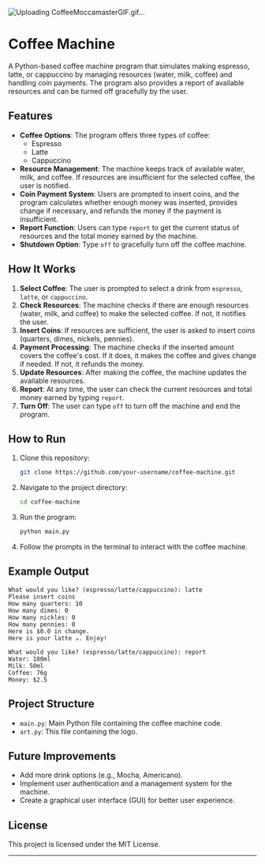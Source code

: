 ![Uploading CoffeeMoccamasterGIF.gif…]()

# Coffee Machine

A Python-based coffee machine program that simulates making espresso, latte, or cappuccino by managing resources (water, milk, coffee) and handling coin payments. The program also provides a report of available resources and can be turned off gracefully by the user.

## Features

- **Coffee Options**: The program offers three types of coffee: 
  - Espresso
  - Latte
  - Cappuccino
- **Resource Management**: The machine keeps track of available water, milk, and coffee. If resources are insufficient for the selected coffee, the user is notified.
- **Coin Payment System**: Users are prompted to insert coins, and the program calculates whether enough money was inserted, provides change if necessary, and refunds the money if the payment is insufficient.
- **Report Function**: Users can type `report` to get the current status of resources and the total money earned by the machine.
- **Shutdown Option**: Type `off` to gracefully turn off the coffee machine.

## How It Works

1. **Select Coffee**: The user is prompted to select a drink from `espresso`, `latte`, or `cappuccino`.
2. **Check Resources**: The machine checks if there are enough resources (water, milk, and coffee) to make the selected coffee. If not, it notifies the user.
3. **Insert Coins**: If resources are sufficient, the user is asked to insert coins (quarters, dimes, nickels, pennies).
4. **Payment Processing**: The machine checks if the inserted amount covers the coffee's cost. If it does, it makes the coffee and gives change if needed. If not, it refunds the money.
5. **Update Resources**: After making the coffee, the machine updates the available resources.
6. **Report**: At any time, the user can check the current resources and total money earned by typing `report`.
7. **Turn Off**: The user can type `off` to turn off the machine and end the program.

## How to Run

1. Clone this repository:

   ```bash
   git clone https://github.com/your-username/coffee-machine.git
   ```

2. Navigate to the project directory:

   ```bash
   cd coffee-machine
   ```

3. Run the program:

   ```bash
   python main.py
   ```

4. Follow the prompts in the terminal to interact with the coffee machine.

## Example Output

```
What would you like? (espresso/latte/cappuccino): latte
Please insert coins
How many quarters: 10
How many dimes: 0
How many nickles: 0
How many pennies: 0
Here is $0.0 in change.
Here is your latte ☕. Enjoy!

What would you like? (espresso/latte/cappuccino): report
Water: 100ml
Milk: 50ml
Coffee: 76g
Money: $2.5
```

## Project Structure

- `main.py`: Main Python file containing the coffee machine code.
- `art.py`: This file containing the logo.

## Future Improvements

- Add more drink options (e.g., Mocha, Americano).
- Implement user authentication and a management system for the machine.
- Create a graphical user interface (GUI) for better user experience.

## License

This project is licensed under the MIT License.

---
